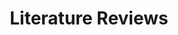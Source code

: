 ---
title: Literature Reviews
description: this is the description
stageorder: 04
prevcat: writing-with-sources
nextcat: sharing-your-research
permalink: categories/literature-reviews
---